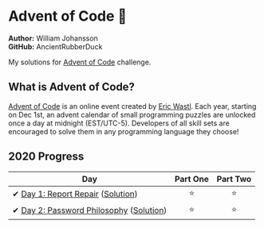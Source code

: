 # Advent of Code 🎄

**Author:** William Johansson  
**GitHub:** AncientRubberDuck

My solutions for [Advent of Code](https://adventofcode.com/) challenge.

## What is Advent of Code?

[Advent of Code](http://adventofcode.com) is an online event created by [Eric Wastl](https://twitter.com/ericwastl). Each year, starting on Dec 1st, an advent calendar of small programming puzzles are unlocked once a day at midnight (EST/UTC-5). Developers of all skill sets are encouraged to solve them in any programming language they choose!

## 2020 Progress

| Day  | Part One | Part Two |
|---|:---:|:---:|
| ✔ [Day 1: Report Repair](https://adventofcode.com/2020/day/1) ([Solution](https://github.com/AncientRubberDuck/Advent-of-Code/tree/main/2020/day1))|⭐|⭐|
| ✔ [Day 2: Password Philosophy](https://adventofcode.com/2020/day/2) ([Solution](https://github.com/AncientRubberDuck/Advent-of-Code/tree/main/2020/day2))|⭐|⭐|
